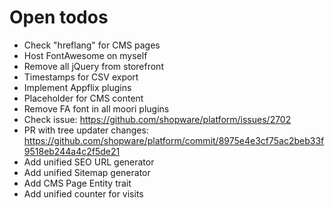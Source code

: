 # Open todos

* Check "hreflang" for CMS pages
* Host FontAwesome on myself
* Remove all jQuery from storefront
* Timestamps for CSV export
* Implement Appflix plugins
* Placeholder for CMS content
* Remove FA font in all moori plugins
* Check issue: https://github.com/shopware/platform/issues/2702
* PR with tree updater changes: https://github.com/shopware/platform/commit/8975e4e3cf75ac2beb33f9518eb244a4c2f5de21
* Add unified SEO URL generator
* Add unified Sitemap generator
* Add CMS Page Entity trait
* Add unified counter for visits
